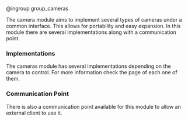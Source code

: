 @ingroup group_cameras

The camera module aims to implement several types of cameras under a common interface. This allows for portability and easy expansion. In this module there are several implementations along with a communication point.

### Implementations

The cameras module has several implementations depending on the camera to control. For more information check the page of each one of them.

### Communication Point

There is also a communication point available for this module to allow an external client to use it.
